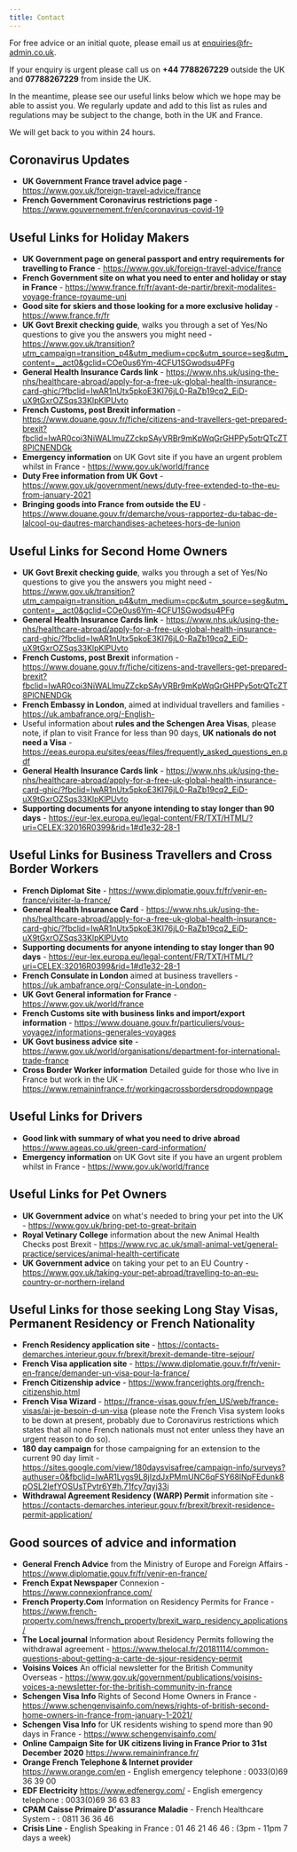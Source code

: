 ```yaml
---
title: Contact
---
```


For free advice or an initial quote, please email us at <a href="mailto:enquiries@fr-admin.co.uk">enquiries@fr-admin.co.uk</a>.

If your enquiry is urgent please call us on **+44 7788267229** outside the UK and **07788267229** from inside the UK. 

In the meantime, please see our useful links below which we hope may be able to assist you. We regularly update and add to this list
as rules and regulations may be subject to the change, both in the UK and France. 

We will get back to you within 24 hours. 

## Coronavirus Updates

* **UK Government France travel advice page** - https://www.gov.uk/foreign-travel-advice/france
* **French Government Coronavirus restrictions page** - https://www.gouvernement.fr/en/coronavirus-covid-19

## Useful Links for Holiday Makers

* **UK Government page on general passport and entry requirements for travelling to France** - https://www.gov.uk/foreign-travel-advice/france 
* **French Government site on what you need to enter and holiday or stay in France** - https://www.france.fr/fr/avant-de-partir/brexit-modalites-voyage-france-royaume-uni 
* **Good site for skiers and those looking for a more exclusive holiday** - https://www.france.fr/fr 
* **UK Govt Brexit checking guide**, walks you through a set of Yes/No questions to give you the answers you might need - https://www.gov.uk/transition?utm_campaign=transition_p4&utm_medium=cpc&utm_source=seg&utm_content=__act0&gclid=COe0us6Ym-4CFU1SGwodsu4PFg
* **General Health Insurance Cards link** - https://www.nhs.uk/using-the-nhs/healthcare-abroad/apply-for-a-free-uk-global-health-insurance-card-ghic/?fbclid=IwAR1nUtx5pkoE3KI76jL0-RaZb19cq2_EiD-uX9tGxrOZSqs33KlpKlPUvto
* **French Customs, post Brexit information** - https://www.douane.gouv.fr/fiche/citizens-and-travellers-get-prepared-brexit?fbclid=IwAR0coi3NiWALlmuZZckpSAyVRBr9mKpWqGrGHPPy5otrQTcZT8PlCNENDGk
* **Emergency information** on UK Govt site if you have an urgent problem whilst in France - https://www.gov.uk/world/france
* **Duty Free information from UK Govt** - https://www.gov.uk/government/news/duty-free-extended-to-the-eu-from-january-2021
* **Bringing goods into France from outside the EU** - https://www.douane.gouv.fr/demarche/vous-rapportez-du-tabac-de-lalcool-ou-dautres-marchandises-achetees-hors-de-lunion

## Useful Links for Second Home Owners

* **UK Govt Brexit checking guide**, walks you through a set of Yes/No questions to give you the answers you might need - https://www.gov.uk/transition?utm_campaign=transition_p4&utm_medium=cpc&utm_source=seg&utm_content=__act0&gclid=COe0us6Ym-4CFU1SGwodsu4PFg
* **General Health Insurance Cards link** - https://www.nhs.uk/using-the-nhs/healthcare-abroad/apply-for-a-free-uk-global-health-insurance-card-ghic/?fbclid=IwAR1nUtx5pkoE3KI76jL0-RaZb19cq2_EiD-uX9tGxrOZSqs33KlpKlPUvto
* **French Customs, post Brexit** information - https://www.douane.gouv.fr/fiche/citizens-and-travellers-get-prepared-brexit?fbclid=IwAR0coi3NiWALlmuZZckpSAyVRBr9mKpWqGrGHPPy5otrQTcZT8PlCNENDGk
* **French Embassy in London**, aimed at individual travellers and families - https://uk.ambafrance.org/-English-
* Useful information about **rules and the Schengen Area Visas**, please note, if plan to visit France for less than 90 days, **UK nationals do not need a Visa** - https://eeas.europa.eu/sites/eeas/files/frequently_asked_questions_en.pdf
* **General Health Insurance Cards link** - https://www.nhs.uk/using-the-nhs/healthcare-abroad/apply-for-a-free-uk-global-health-insurance-card-ghic/?fbclid=IwAR1nUtx5pkoE3KI76jL0-RaZb19cq2_EiD-uX9tGxrOZSqs33KlpKlPUvto
* **Supporting documents for anyone intending to stay longer than 90 days** - https://eur-lex.europa.eu/legal-content/FR/TXT/HTML/?uri=CELEX:32016R0399&rid=1#d1e32-28-1

## Useful Links for Business Travellers and Cross Border Workers

* **French Diplomat Site** - https://www.diplomatie.gouv.fr/fr/venir-en-france/visiter-la-france/
* **General Health Insurance Card** - https://www.nhs.uk/using-the-nhs/healthcare-abroad/apply-for-a-free-uk-global-health-insurance-card-ghic/?fbclid=IwAR1nUtx5pkoE3KI76jL0-RaZb19cq2_EiD-uX9tGxrOZSqs33KlpKlPUvto
* **Supporting documents for anyone intending to stay longer than 90 days** - https://eur-lex.europa.eu/legal-content/FR/TXT/HTML/?uri=CELEX:32016R0399&rid=1#d1e32-28-1
* **French Consulate in London** aimed at business travellers - https://uk.ambafrance.org/-Consulate-in-London-
* **UK Govt General information for France** - https://www.gov.uk/world/france 
* **French Customs site with business links and import/export information** - https://www.douane.gouv.fr/particuliers/vous-voyagez/informations-generales-voyages
* **UK Govt business advice site** - https://www.gov.uk/world/organisations/department-for-international-trade-france
* **Cross Border Worker information** Detailed guide for those who live in France but work in the UK - https://www.remaininfrance.fr/workingacrossbordersdropdownpage

## Useful Links for Drivers

* **Good link with summary of what you need to drive abroad** https://www.ageas.co.uk/green-card-information/
* **Emergency information** on UK Govt site if you have an urgent problem whilst in France - https://www.gov.uk/world/france


## Useful Links for Pet Owners

* **UK Government advice** on what's needed to bring your pet into the UK - https://www.gov.uk/bring-pet-to-great-britain 
* **Royal Vetinary College** information about the new Animal Health Checks post Brexit - https://www.rvc.ac.uk/small-animal-vet/general-practice/services/animal-health-certificate
* **UK Government advice** on taking your pet to an EU Country - https://www.gov.uk/taking-your-pet-abroad/travelling-to-an-eu-country-or-northern-ireland

## Useful Links for those seeking Long Stay Visas, Permanent Residency or French Nationality

* **French Residency application site** - https://contacts-demarches.interieur.gouv.fr/brexit/brexit-demande-titre-sejour/ 
* **French Visa application site** - https://www.diplomatie.gouv.fr/fr/venir-en-france/demander-un-visa-pour-la-france/
* **French Citizenship advice** - https://www.francerights.org/french-citizenship.html
* **French Visa Wizard** - https://france-visas.gouv.fr/en_US/web/france-visas/ai-je-besoin-d-un-visa (please note the French Visa system looks to be down at present, probably due to Coronavirus restrictions which states that all none French nationals must not enter unless they have an urgent reason to do so). 
* **180 day campaign** for those campaigning for an extension to the current 90 day limit - https://sites.google.com/view/180daysvisafree/campaign-info/surveys?authuser=0&fbclid=IwAR1Lygs9L8jIzdJxPMmUNC6qFSY68lNpFEdunk8pOSL2IefYOSUsTPvtr6Y#h.71fcy7qyj33i 
* **Withdrawal Agreement Residency (WARP) Permit** information site - https://contacts-demarches.interieur.gouv.fr/brexit/brexit-residence-permit-application/

## Good sources of advice and information

* **General French Advice** from the Ministry of Europe and Foreign Affairs - https://www.diplomatie.gouv.fr/fr/venir-en-france/
* **French Expat Newspaper** Connexion - https://www.connexionfrance.com/
* **French Property.Com** Information on Residency Permits for France - https://www.french-property.com/news/french_property/brexit_warp_residency_applications/
* **The Local journal** Information about Residency Permits following the withdrawal agreement - https://www.thelocal.fr/20181114/common-questions-about-getting-a-carte-de-sjour-residency-permit
* **Voisins Voices** An official newsletter for the British Community Overseas - https://www.gov.uk/government/publications/voisins-voices-a-newsletter-for-the-british-community-in-france
* **Schengen Visa Info** Rights of Second Home Owners in France - https://www.schengenvisainfo.com/news/rights-of-british-second-home-owners-in-france-from-january-1-2021/
* **Schengen Visa Info** for UK residents wishing to spend more than 90 days in France - https://www.schengenvisainfo.com/
* **Online Campaign Site for UK citizens living in France Prior to 31st December 2020** https://www.remaininfrance.fr/
* **Orange French Telephone & Internet provider** https://www.orange.com/en - English emergency telephone : 0033(0)69 36 39 00
* **EDF Electricity** https://www.edfenergy.com/ - English emergency telephone : 0033(0)69 36 63 83
* **CPAM Caisse Primaire D'assurance Maladie** - French Healthcare System - : 0811 36 36 46
* **Crisis Line** - English Speaking in France : 01 46 21 46 46 : (3pm - 11pm 7 days a week)



